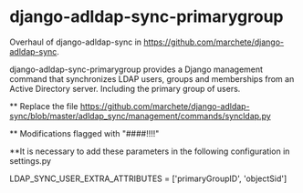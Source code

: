 # django-adldap-sync-primarygroup

Overhaul of django-adldap-sync in https://github.com/marchete/django-adldap-sync.

django-adldap-sync-primarygroup provides a Django management command that synchronizes LDAP users, groups and memberships from an Active Directory server. Including the primary group   of users.

** Replace the file https://github.com/marchete/django-adldap-sync/blob/master/adldap_sync/management/commands/syncldap.py

** Modifications flagged with "####!!!!"


**It is necessary to add these parameters in the following configuration in settings.py

LDAP_SYNC_USER_EXTRA_ATTRIBUTES = ['primaryGroupID', 'objectSid']
